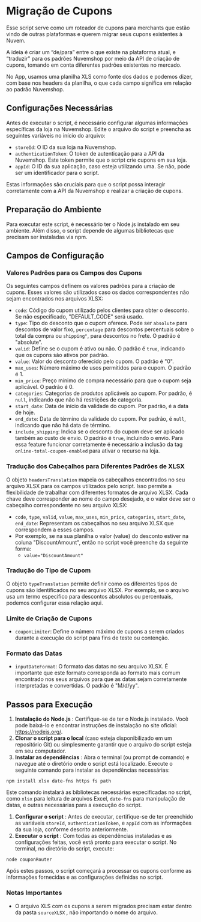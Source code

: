 # Migração de Cupons

Esse script serve como um roteador de cupons para merchants que estão vindo de outras plataformas e querem migrar seus cupons existentes à Nuvem.

A ideia é criar um “de/para” entre o que existe na plataforma atual, e “traduzir” para os padrões Nuvemshop por meio da API de criação de cupons, tomando em conta diferentes padrões existentes no mercado.

No App, usamos uma planilha XLS como fonte dos dados e podemos dizer, com base nos headers da planilha, o que cada campo significa em relação ao padrão Nuvemshop.

## Configurações Necessárias

Antes de executar o script, é necessário configurar algumas informações específicas da loja na Nuvemshop. Edite o arquivo do script e preencha as seguintes variáveis no início do arquivo:

- `storeId`: O ID da sua loja na Nuvemshop.
- `authenticationToken`: O token de autenticação para a API da Nuvemshop. Este token permite que o script crie cupons em sua loja.
- `appId`: O ID da sua aplicação, caso esteja utilizando uma. Se não, pode ser um identificador para o script.

Estas informações são cruciais para que o script possa interagir corretamente com a API da Nuvemshop e realizar a criação de cupons.

## Preparação do Ambiente

Para executar este script, é necessário ter o Node.js instalado em seu ambiente. Além disso, o script depende de algumas bibliotecas que precisam ser instaladas via npm.

## Campos de Configuração

### Valores Padrões para os Campos dos Cupons

Os seguintes campos definem os valores padrões para a criação de cupons. Esses valores são utilizados caso os dados correspondentes não sejam encontrados nos arquivos XLSX:

- `code`: Código do cupom utilizado pelos clientes para obter o desconto. Se não especificado, "DEFAULT_CODE" será usado.
- `type`: Tipo do desconto que o cupom oferece. Pode ser `absolute` para descontos de valor fixo, `percentage` para descontos percentuais sobre o total da compra ou `shipping"`, para descontos no frete. O padrão é "absolute".
- `valid`: Define se o cupom é ativo ou não. O padrão é `true`, indicando que os cupons são ativos por padrão.
- `value`: Valor do desconto oferecido pelo cupom. O padrão é "0".
- `max_uses`: Número máximo de usos permitidos para o cupom. O padrão é 1.
- `min_price`: Preço mínimo de compra necessário para que o cupom seja aplicável. O padrão é 0.
- `categories`: Categorias de produtos aplicáveis ao cupom. Por padrão, é `null`, indicando que não há restrições de categoria.
- `start_date`: Data de início da validade do cupom. Por padrão, é a data de hoje.
- `end_date`: Data de término da validade do cupom. Por padrão, é `null`, indicando que não há data de término.
- `include_shipping`: Indica se o desconto do cupom deve ser aplicado também ao custo de envio. O padrão é `true`, incluindo o envio. Para essa feature funcionar corretamente é necessário a inclusão da tag `online-total-coupon-enabled` para ativar o recurso na loja.

### Tradução dos Cabeçalhos para Diferentes Padrões de XLSX

O objeto `headersTranslation` mapeia os cabeçalhos encontrados no seu arquivo XLSX para os campos utilizados pelo script. Isso permite a flexibilidade de trabalhar com diferentes formatos de arquivo XLSX. Cada chave deve corresponder ao nome do campo desejado, e o valor deve ser o cabeçalho correspondente no seu arquivo XLSX:

- `code`, `type`, `valid`, `value`, `max_uses`, `min_price`, `categories`, `start_date`, `end_date`: Representam os cabeçalhos no seu arquivo XLSX que correspondem a esses campos.
- Por exemplo, se na sua planilha o valor (value) do desconto estiver na coluna "DiscountAmount", então no script você preenche da seguinte forma:
    - `value="DiscountAmount"`

### Tradução do Tipo de Cupom

O objeto `typeTranslation` permite definir como os diferentes tipos de cupons são identificados no seu arquivo XLSX. Por exemplo, se o arquivo usa um termo específico para descontos absolutos ou percentuais, podemos configurar essa relação aqui.

### Limite de Criação de Cupons

- `couponLimiter`: Define o número máximo de cupons a serem criados durante a execução do script para fins de teste ou contenção.

### Formato das Datas

- `inputDateFormat`: O formato das datas no seu arquivo XLSX. É importante que este formato corresponda ao formato mais comum encontrado nos seus arquivos para que as datas sejam corretamente interpretadas e convertidas. O padrão é "M/d/yy".

## Passos para Execução

1. **Instalação do Node.js** : Certifique-se de ter o Node.js instalado. Você pode baixá-lo e encontrar instruções de instalação no site oficial: https://nodejs.org/.
2. **Clonar o script para o local** (caso esteja disponibilizado em um repositório Git) ou simplesmente garantir que o arquivo do script esteja em seu computador.
3. **Instalar as dependências** : Abra o terminal (ou prompt de comando) e navegue até o diretório onde o script está localizado. Execute o seguinte comando para instalar as dependências necessárias:

`npm install xlsx date-fns https fs path`

Este comando instalará as bibliotecas necessárias especificadas no script, como `xlsx` para leitura de arquivos Excel, `date-fns` para manipulação de datas, e outras necessárias para a execução do script.

1. **Configurar o script** : Antes de executar, certifique-se de ter preenchido as variáveis `storeId`, `authenticationToken`, e `appId` com as informações da sua loja, conforme descrito anteriormente.
2. **Executar o script** : Com todas as dependências instaladas e as configurações feitas, você está pronto para executar o script. No terminal, no diretório do script, execute:

`node couponRouter`

Após estes passos, o script começará a processar os cupons conforme as informações fornecidas e as configurações definidas no script.

### Notas Importantes

- O arquivo XLS com os cupons a serem migrados precisam estar dentro da pasta `sourceXLSX` , não importando o nome do arquivo.

